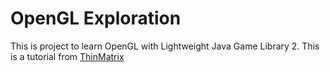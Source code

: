 # OpenGL Exploration
This is project to learn OpenGL with Lightweight Java Game Library 2. This is a tutorial from [ThinMatrix](https://www.youtube.com/user/ThinMatrix)
